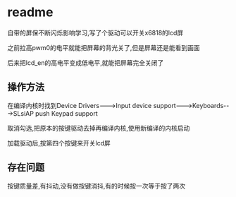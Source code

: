 # readme

自带的屏保不断闪烁影响学习,写了个驱动可以开关x6818的lcd屏

之前拉高pwm0的电平就能把屏幕的背光关了,但是屏幕还是能看到画面

后来把lcd_en的高电平变成低电平,就能把屏幕完全关闭了



## 操作方法

在编译内核时找到Device Drivers--->Input device support--->Keyboards--->SLsiAP push Keypad support

取消勾选,把原本的按键驱动去掉再编译内核,使用新编译的内核启动

加载驱动后,按第四个按键来开关lcd屏



## 存在问题

按键质量差,有抖动,没有做按键消抖,有的时候按一次等于按了两次
